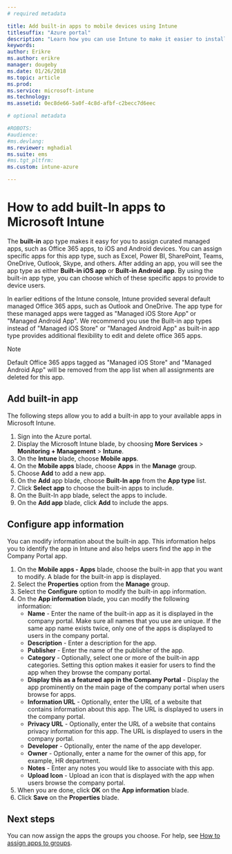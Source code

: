 ```yaml
---
# required metadata

title: Add built-in apps to mobile devices using Intune
titlesuffix: "Azure portal"
description: "Learn how you can use Intune to make it easier to install built-in apps mobile devices."
keywords:
author: Erikre
ms.author: erikre
manager: dougeby
ms.date: 01/26/2018
ms.topic: article
ms.prod:
ms.service: microsoft-intune
ms.technology:
ms.assetid: 0ec8de66-5a0f-4c8d-afbf-c2becc7d6eec

# optional metadata

#ROBOTS:
#audience:
#ms.devlang:
ms.reviewer: mghadial
ms.suite: ems
#ms.tgt_pltfrm:
ms.custom: intune-azure

---
```


# How to add built-In apps to Microsoft Intune

The **built-in** app type makes it easy for you to assign curated managed apps, such as Office 365 apps, to iOS and Android devices. You can assign specific apps for this app type, such as Excel, Power BI, SharePoint, Teams, OneDrive, Outlook, Skype, and others. After adding an app, you will see the app type as either **Built-in iOS app** or **Built-in Android app**. By using the built-in app type, you can choose which of these specific apps to provide to device users.

 In earlier editions of the Intune console, Intune provided several default managed Office 365 apps, such as Outlook and OneDrive. The app type for these managed apps were tagged as "Managed iOS Store App" or "Managed Android App". We recommend you use the Built-in app types instead of "Managed iOS Store" or "Managed Android App" as built-in app type provides additional flexibility to edit and delete office 365 apps.

>[!NOTE]
>Default Office 365 apps tagged as "Managed iOS Store" and "Managed Android App" will be removed from the app list when all assignments are deleted for this app.

## Add built-in app

The following steps allow you to add a built-in app to your available apps in Microsoft Intune.
1.	Sign into the Azure portal.
2.	Display the Microsoft Intune blade, by choosing **More Services** > **Monitoring + Management** > **Intune**.
3.	On the **Intune** blade, choose **Mobile apps**.
4.	On the **Mobile apps** blade, choose **Apps** in the **Manage** group.
5.	Choose **Add** to add a new app.
6.	On the **Add** app blade, choose **Built-In app** from the **App type** list.
7.	Click **Select app** to choose the built-in apps to include.
8.	On the Built-In app blade, select the apps to include.
9.	On the **Add app** blade, click **Add** to include the apps.


## Configure app information

You can modify information about the built-in app. This information helps you to identify the app in Intune and also helps users find the app in the Company Portal app.
1.	On the **Mobile apps - Apps** blade, choose the built-in app that you want to modify. A blade for the built-in app is displayed.
2.	Select the **Properties** option from the **Manage** group.
3.	Select the **Configure** option to modify the built-in app information.
4.	On the **App information** blade, you can modify the following information:
    -	**Name** - Enter the name of the built-in app as it is displayed in the company portal. Make sure all names that you use are unique. If the same app name exists twice, only one of the apps is displayed to users in the company portal.
    -	**Description** - Enter a description for the app. 
    -	**Publisher** - Enter the name of the publisher of the app.
    -	**Category** - Optionally, select one or more of the built-in app categories. Setting this option makes it easier for users to find the app when they browse the company portal.
    -	**Display this as a featured app in the Company Portal** - Display the app prominently on the main page of the company portal when users browse for apps.
    -	**Information URL** - Optionally, enter the URL of a website that contains information about this app. The URL is displayed to users in the company portal.
    -	**Privacy URL** - Optionally, enter the URL of a website that contains privacy information for this app. The URL is displayed to users in the company portal.
    -	**Developer** - Optionally, enter the name of the app developer.
    -	**Owner** - Optionally, enter a name for the owner of this app, for example, HR department.
    -	**Notes** - Enter any notes you would like to associate with this app.
    -	**Upload Icon** - Upload an icon that is displayed with the app when users browse the company portal.
3.	When you are done, click **OK** on the **App information** blade.
4.	Click **Save** on the **Properties** blade.

## Next steps

You can now assign the apps the groups you choose. For help, see [How to assign apps to groups](apps-deploy.md).
